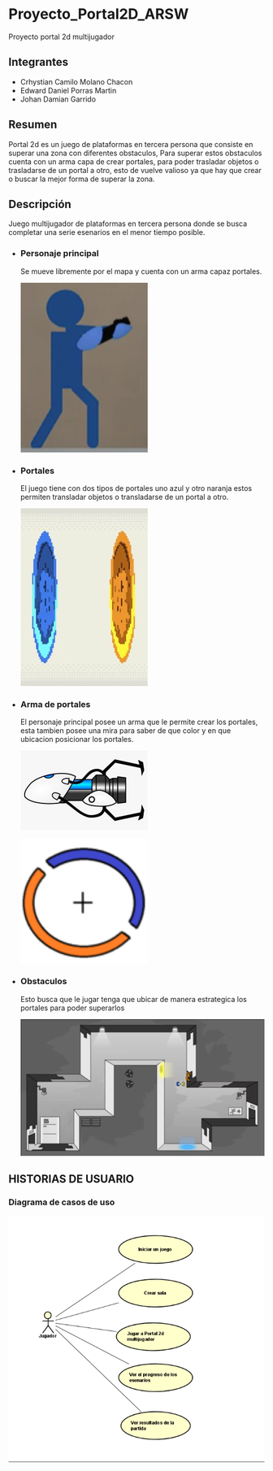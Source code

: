 # Proyecto_Portal2D_ARSW
Proyecto portal 2d multijugador

## Integrantes
* Crhystian Camilo Molano Chacon
* Edward Daniel Porras Martin
* Johan Damian Garrido

## Resumen

Portal 2d es un juego de plataformas en tercera persona que consiste en superar una zona
con diferentes obstaculos, Para superar estos obstaculos cuenta con un arma capa de crear portales,
para poder trasladar objetos o trasladarse de un portal a otro, esto de vuelve valioso ya que hay 
que crear o buscar la mejor forma de superar la zona.

## Descripción

Juego multijugador de plataformas en tercera persona donde se busca completar una serie esenarios en el
menor tiempo posible.

* ### Personaje principal
    Se mueve libremente por el mapa y cuenta con un arma capaz portales.
  
  ![](img/Personaje2.jpeg)

* ### Portales
    El juego tiene con dos tipos de portales uno azul y otro naranja estos permiten transladar 
objetos o transladarse de un portal a otro.
  
  ![](img/Portal2.jpeg)

* ### Arma de portales
  El personaje principal posee un arma que le permite crear los portales, esta tambien posee una mira para saber de que color y en que ubicacion
  posicionar los portales.

  ![](img/arma.jpeg) 

  ![](img/mira3.png)

* ### Obstaculos
  Esto busca que le jugar tenga que ubicar de manera estrategica los portales para poder superarlos

  ![](img/mapa.jpeg)


## HISTORIAS DE USUARIO

### Diagrama de casos de uso

![](img/historias%20de%20usuario.PNG)
